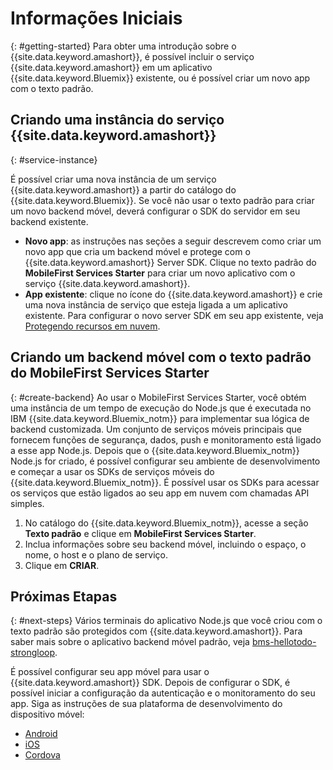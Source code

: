 # Informações Iniciais
{: #getting-started}
Para obter uma introdução sobre o {{site.data.keyword.amashort}}, é possível incluir o serviço {{site.data.keyword.amashort}} em um aplicativo {{site.data.keyword.Bluemix}} existente, ou é possível criar um novo app com o texto padrão.   

## Criando uma instância do serviço {{site.data.keyword.amashort}}
{: #service-instance}

É possível criar uma nova instância de um serviço {{site.data.keyword.amashort}} a partir do catálogo do {{site.data.keyword.Bluemix}}. Se você não usar o texto padrão para criar um novo backend móvel, deverá configurar o SDK do servidor em seu backend existente.


  * **Novo app**: as instruções nas seções a seguir descrevem como criar um novo app que cria um backend móvel e protege
com o {{site.data.keyword.amashort}} Server SDK. Clique no texto padrão do **MobileFirst Services Starter** para criar um novo aplicativo com o serviço {{site.data.keyword.amashort}}.
  * **App existente**: clique no ícone do {{site.data.keyword.amashort}} e crie uma nova instância de serviço que esteja ligada a um aplicativo existente. Para
configurar o novo server SDK em seu app existente, veja [Protegendo recursos em nuvem](protecting-resources.html).


## Criando um backend móvel com o texto padrão do MobileFirst Services Starter
{: #create-backend}
Ao usar o MobileFirst Services Starter, você obtém uma instância de um tempo de execução do Node.js que é executada no IBM {{site.data.keyword.Bluemix_notm}} para implementar sua lógica de backend customizada. Um conjunto de serviços móveis principais que fornecem funções de segurança, dados, push e monitoramento está ligado a esse app Node.js. Depois que o {{site.data.keyword.Bluemix_notm}} Node.js for criado, é possível configurar seu ambiente de desenvolvimento e começar a usar os SDKs de serviços móveis do {{site.data.keyword.Bluemix_notm}}. É possível usar os SDKs para acessar os serviços que estão ligados ao seu app em nuvem com chamadas API simples.

1. No catálogo do {{site.data.keyword.Bluemix_notm}}, acesse a seção **Texto padrão** e clique em **MobileFirst Services Starter**.
1. Inclua informações sobre seu backend móvel, incluindo o espaço, o nome, o host e o plano de serviço.
1. Clique em **CRIAR**.



## Próximas Etapas
{: #next-steps}
Vários terminais do aplicativo Node.js que você criou com o texto padrão são protegidos com {{site.data.keyword.amashort}}. Para saber mais sobre o aplicativo backend móvel padrão, veja [bms-hellotodo-strongloop](https://github.com/ibm-bluemix-mobile-services/bms-hellotodo-strongloop).

É possível configurar seu app móvel para usar o {{site.data.keyword.amashort}} SDK. Depois de configurar o SDK, é possível iniciar a configuração da autenticação e o monitoramento do seu app. Siga as instruções de sua plataforma de desenvolvimento do dispositivo móvel:

* [Android](getting-started-android.html)
* [iOS](getting-started-ios.html)
* [Cordova](getting-started-cordova.html)
